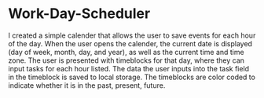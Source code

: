 # Work-Day-Scheduler
I created a simple calender that allows the user to save events for each hour of the day. 
When the user opens the calender, the current date is displayed (day of week, month, day, and year), as well as the current time and time zone.
The user is presented with timeblocks for that day, where they can input tasks for each hour listed.
The data the user inputs into the task field in the timeblock is saved to local storage.
The timeblocks are color coded to indicate whether it is in the past, present, future.
